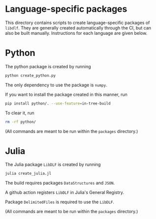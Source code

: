 # Language-specific packages

This directory contains scripts to create language-specific packages of
`libdlf`. They are generally created automatically through the CI, but can also
be built manually. Instructions for each language are given below.


# Python

The python package is created by running

```bash
python create_python.py
```

The only dependency to use the package is `numpy`.

If you want to install the package created in this manner, run

```bash
pip install python/. --use-feature=in-tree-build
```

To clear it, run

```bash
rm -rf python/
```

(All commands are meant to be run within the `packages` directory.)

# Julia

The Julia package `LibDLF` is created by running

```bash
julia create_julia.jl
```

The build requires packages `DataStructures` and `JSON`.

A github action registers `LibDLF` in Julia's General Registry.

Package `DelimitedFiles` is required to use the `LibDLF`.

(All commands are meant to be run within the `packages` directory.)
